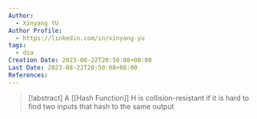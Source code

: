 ```yaml
---
Author:
  - Xinyang YU
Author Profile:
  - https://linkedin.com/in/xinyang-yu
tags:
  - dsa
Creation Date: 2023-08-22T20:50:08+08:00
Last Date: 2023-08-22T20:50:08+08:00
References:
---
```

>[!abstract] A [[Hash Function]] H is collision-resistant if it is hard to find two inputs that hash to the same output